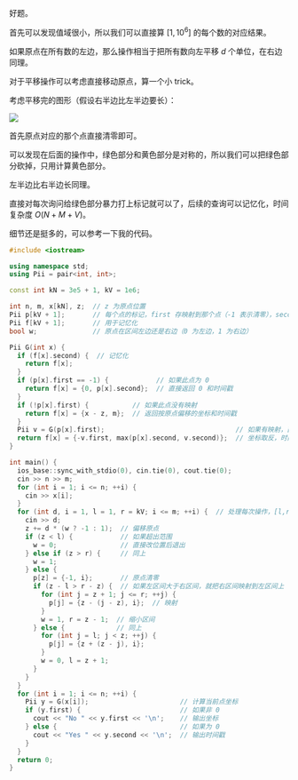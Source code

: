 好题。

首先可以发现值域很小，所以我们可以直接算 $[1,10^6]$ 的每个数的对应结果。

如果原点在所有数的左边，那么操作相当于把所有数向左平移 $d$ 个单位，在右边同理。

对于平移操作可以考虑直接移动原点，算一个小 trick。

考虑平移完的图形（假设右半边比左半边要长）：

![](https://cdn.luogu.com.cn/upload/image_hosting/un635fph.png)

首先原点对应的那个点直接清零即可。

可以发现在后面的操作中，绿色部分和黄色部分是对称的，所以我们可以把绿色部分砍掉，只用计算黄色部分。

左半边比右半边长同理。

直接对每次询问给绿色部分暴力打上标记就可以了，后续的查询可以记忆化，时间复杂度 $O(N+M+V)$。

细节还是挺多的，可以参考一下我的代码。

```cpp
#include <iostream>

using namespace std;
using Pii = pair<int, int>;

const int kN = 3e5 + 1, kV = 1e6;

int n, m, x[kN], z;  // z 为原点位置
Pii p[kV + 1];       // 每个点的标记，first 存映射到那个点（-1 表示清零），second 存映射时间戳
Pii f[kV + 1];       // 用于记忆化
bool w;              // 原点在区间左边还是右边（0 为左边，1 为右边）

Pii G(int x) {
  if (f[x].second) {  // 记忆化
    return f[x];
  }
  if (p[x].first == -1) {            // 如果此点为 0
    return f[x] = {0, p[x].second};  // 直接返回 0 和时间戳
  }
  if (!p[x].first) {           // 如果此点没有映射
    return f[x] = {x - z, m};  // 返回按原点偏移的坐标和时间戳
  }
  Pii v = G(p[x].first);                                 // 如果有映射，直接计算对应映射
  return f[x] = {-v.first, max(p[x].second, v.second)};  // 坐标取反，时间戳取 max
}

int main() {
  ios_base::sync_with_stdio(0), cin.tie(0), cout.tie(0);
  cin >> n >> m;
  for (int i = 1; i <= n; ++i) {
    cin >> x[i];
  }
  for (int d, i = 1, l = 1, r = kV; i <= m; ++i) {  // 处理每次操作，[l,r] 为当前区间
    cin >> d;
    z += d * (w ? -1 : 1);  // 偏移原点
    if (z < l) {            // 如果超出范围
      w = 0;                // 直接改位置后退出
    } else if (z > r) {     // 同上
      w = 1;
    } else {
      p[z] = {-1, i};       // 原点清零
      if (z - l > r - z) {  // 如果左区间大于右区间，就把右区间映射到左区间上
        for (int j = z + 1; j <= r; ++j) {
          p[j] = {z - (j - z), i};  // 映射
        }
        w = 1, r = z - 1;  // 缩小区间
      } else {             // 同上
        for (int j = l; j < z; ++j) {
          p[j] = {z + (z - j), i};
        }
        w = 0, l = z + 1;
      }
    }
  }
  for (int i = 1; i <= n; ++i) {
    Pii y = G(x[i]);                       // 计算当前点坐标
    if (y.first) {                         // 如果非 0
      cout << "No " << y.first << '\n';    // 输出坐标
    } else {                               // 如果为 0
      cout << "Yes " << y.second << '\n';  // 输出时间戳
    }
  }
  return 0;
}
```
